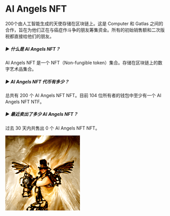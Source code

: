 # AI Angels NFT

200个由人工智能生成的天使存储在区块链上。这是 Computer 和 Gatlas 之间的合作，旨在为他们正在与癌症作斗争的朋友筹集资金。所有的初始销售额和二次版税都直接给他们的朋友。

##### ▶ 什么是 AI Angels NFT？

AI Angels NFT 是一个 NFT（Non-fungible token）集合。存储在区块链上的数字艺术品集合。

##### ▶ AI Angels NFT 代币有多少？

总共有 200 个 AI Angels NFT NFT。目前 104 位所有者的钱包中至少有一个 AI Angels NFT NTF。

##### ▶ 最近卖出了多少 AI Angels NFT？

过去 30 天内共售出 0 个 AI Angels NFT NFT。

![unnamed](unnamed.png)
